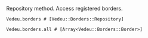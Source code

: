 Repository method. Access registered borders.

    Vedeu.borders # [Vedeu::Borders::Repository]

    Vedeu.borders.all # [Array<Vedeu::Borders::Border>]

